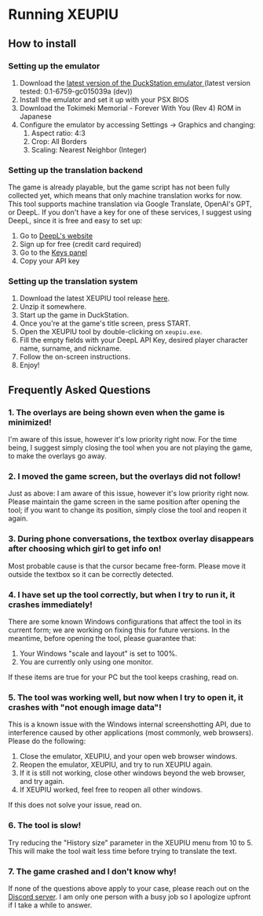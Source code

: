 # Running XEUPIU

## How to install

### Setting up the emulator

1. Download the [latest version of the DuckStation emulator ](https://www.duckstation.org/) (latest version tested: 0.1-6759-gc015039a (dev))
2. Install the emulator and set it up with your PSX BIOS
3. Download the Tokimeki Memorial - Forever With You (Rev 4) ROM in Japanese
4. Configure the emulator by accessing Settings -> Graphics and changing:
	1. Aspect ratio: 4:3
	2. Crop: All Borders
	3. Scaling: Nearest Neighbor (Integer)

### Setting up the translation backend

The game is already playable, but the game script has not been fully collected yet, which means that only machine translation works for now. This tool supports machine translation via Google Translate, OpenAI's GPT, or DeepL. If you don't have a key for one of these services, I suggest using DeepL, since it is free and easy to set up:

1. Go to [DeepL's website](https://www.deepl.com/en/pro-api?cta=header-pro-api)
2. Sign up for free (credit card required)
3. Go to the [Keys panel](https://www.deepl.com/your-account/keys)
4. Copy your API key

### Setting up the translation system

1. Download the latest XEUPIU tool release [here](https://github.com/vgarciasc/xeupiu/releases/).
2. Unzip it somewhere.
3. Start up the game in DuckStation.
4. Once you're at the game's title screen, press START.
5. Open the XEUPIU tool by double-clicking on `xeupiu.exe`.
6. Fill the empty fields with your DeepL API Key, desired player character name, surname, and nickname.
7. Follow the on-screen instructions.
8. Enjoy!

## Frequently Asked Questions

### 1. The overlays are being shown even when the game is minimized!

I'm aware of this issue, however it's low priority right now. For the time being, I suggest simply closing the tool when you are not playing the game, to make the overlays go away.

### 2. I moved the game screen, but the overlays did not follow!

Just as above: I am aware of this issue, however it's low priority right now. Please maintain the game screen in the same position after opening the tool; if you want to change its position, simply close the tool and reopen it again.

### 3. During phone conversations, the textbox overlay disappears after choosing which girl to get info on!

Most probable cause is that the cursor became free-form. Please move it outside the textbox so it can be correctly detected.

### 4. I have set up the tool correctly, but when I try to run it, it crashes immediately!

There are some known Windows configurations that affect the tool in its current form; we are working on fixing this for future versions. In the meantime, before opening the tool, please guarantee that:

1. Your Windows "scale and layout" is set to 100%.
2. You are currently only using one monitor.

If these items are true for your PC but the tool keeps crashing, read on.

### 5. The tool was working well, but now when I try to open it, it crashes with "not enough image data"!

This is a known issue with the Windows internal screenshotting API, due to interference caused by other 
applications (most commonly, web browsers). Please do the following:

1. Close the emulator, XEUPIU, and your open web browser windows.
2. Reopen the emulator, XEUPIU, and try to run XEUPIU again.
3. If it is still not working, close other windows beyond the web browser, and try again.
4. If XEUPIU worked, feel free to reopen all other windows.

If this does not solve your issue, read on.

### 6. The tool is slow!

Try reducing the "History size" parameter in the XEUPIU menu from 10 to 5. This will make the tool wait less time before trying to translate the text.  

### 7. The game crashed and I don't know why!

If none of the questions above apply to your case, please reach out on the [Discord server](https://discord.gg/aH5meFKRB7). I am only one person with a busy job so I apologize upfront if I take a while to answer.
